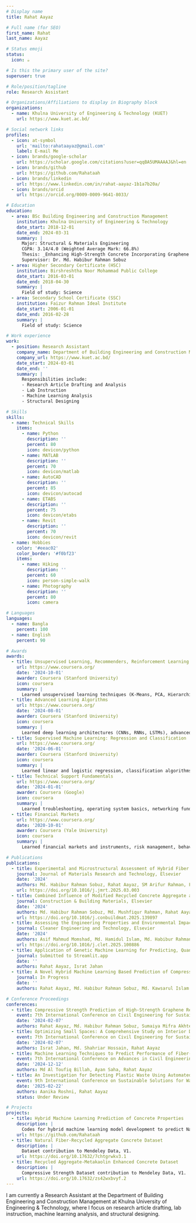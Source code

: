 ```yaml
---
# Display name
title: Rahat Aayaz

# Full name (for SEO)
first_name: Rahat
last_name: Aayaz

# Status emoji
status:
  icon: ☕️

# Is this the primary user of the site?
superuser: true

# Role/position/tagline
role: Research Assistant

# Organizations/Affiliations to display in Biography block
organizations:
  - name: Khulna University of Engineering & Technology (KUET)
    url: https://www.kuet.ac.bd/

# Social network links
profiles:
  - icon: at-symbol
    url: 'mailto:rahataayaz@gmail.com'
    label: E-mail Me
  - icon: brands/google-scholar
    url: https://scholar.google.com/citations?user=qqBA5UMAAAAJ&hl=en
  - icon: brands/github
    url: https://github.com/Rahataah
  - icon: brands/linkedin
    url: https://www.linkedin.com/in/rahat-aayaz-1b1a7b20a/
  - icon: brands/orcid
    url: https://orcid.org/0009-0009-9641-8033/

# Education
education:
  - area: BSc Building Engineering and Construction Management
    institution: Khulna University of Engineering & Technology
    date_start: 2018-12-01
    date_end: 2024-03-31
    summary: |
      Major: Structural & Materials Engineering  
      CGPA: 3.14/4.0 (Weighted Average Mark: 66.8%)  
      Thesis: _Enhancing High-Strength Concrete Incorporating Graphene and Hybrid Fibers: A Multi-Layered Laboratory Experiments and Machine Learning Analysis_  
      Supervisor: Dr. Md. Habibur Rahman Sobuz
  - area: Higher Secondary Certificate (HSC)
    institution: Birshreshtha Noor Mohammad Public College
    date_start: 2016-03-01
    date_end: 2018-04-30
    summary: |
      Field of study: Science
  - area: Secondary School Certificate (SSC)
    institution: Faizur Rahman Ideal Institute
    date_start: 2006-01-01
    date_end: 2016-02-28
    summary: |
      Field of study: Science

# Work experience
work:
  - position: Research Assistant
    company_name: Department of Building Engineering and Construction Management, KUET
    company_url: https://www.kuet.ac.bd/
    date_start: 2024-03-01
    date_end: ''
    summary: |
      Responsibilities include:  
      - Research Article Drafting and Analysis  
      - Lab Instruction  
      - Machine Learning Analysis  
      - Structural Designing

# Skills
skills:
  - name: Technical Skills
    items:
      - name: Python
        description: ''
        percent: 80
        icon: devicon/python
      - name: MATLAB
        description: ''
        percent: 70
        icon: devicon/matlab
      - name: AutoCAD
        description: ''
        percent: 85
        icon: devicon/autocad
      - name: ETABS
        description: ''
        percent: 75
        icon: devicon/etabs
      - name: Revit
        description: ''
        percent: 70
        icon: devicon/revit
  - name: Hobbies
    color: '#eeac02'
    color_border: '#f0bf23'
    items:
      - name: Hiking
        description: ''
        percent: 60
        icon: person-simple-walk
      - name: Photography
        description: ''
        percent: 80
        icon: camera

# Languages
languages:
  - name: Bangla
    percent: 100
  - name: English
    percent: 90

# Awards
awards:
  - title: Unsupervised Learning, Recommenders, Reinforcement Learning
    url: https://www.coursera.org/
    date: '2024-10-01'
    awarder: Coursera (Stanford University)
    icon: coursera
    summary: |
      Learned unsupervised learning techniques (K-Means, PCA, Hierarchical Clustering), recommender systems (Collaborative Filtering, Matrix Factorization), and reinforcement learning (Q-learning, MDPs).
  - title: Advanced Learning Algorithms
    url: https://www.coursera.org/
    date: '2024-08-01'
    awarder: Coursera (Stanford University)
    icon: coursera
    summary: |
      Learned deep learning architectures (CNNs, RNNs, LSTMs), advanced optimization techniques, unsupervised learning (GMMs, PCA), and TensorFlow/PyTorch implementation.
  - title: Supervised Machine Learning: Regression and Classification
    url: https://www.coursera.org/
    date: '2024-06-01'
    awarder: Coursera (Stanford University)
    icon: coursera
    summary: |
      Learned linear and logistic regression, classification algorithms, model training and evaluation, bias-variance tradeoff, feature engineering, and regularization techniques (L1, L2).
  - title: Technical Support Fundamentals
    url: https://www.coursera.org/
    date: '2024-01-01'
    awarder: Coursera (Google)
    icon: coursera
    summary: |
      Learned troubleshooting, operating system basics, networking fundamentals, and command line interface (CLI) proficiency.
  - title: Financial Markets
    url: https://www.coursera.org/
    date: '2020-10-01'
    awarder: Coursera (Yale University)
    icon: coursera
    summary: |
      Learned financial markets and instruments, risk management, behavioral finance, investment strategies, portfolio management, market regulation, and historical financial crises.

# Publications
publications:
  - title: Experimental and Microstructural Assessment of Hybrid Fiber Reinforced Graphene Nano-Engineered Concretes
    journal: Journal of Materials Research and Technology, Elsevier
    date: '2024'
    authors: Md. Habibur Rahman Sobuz, Rahat Aayaz, SM Arifur Rahman, Faiz Uddin Ahmed Shaikh, Md. Kawsarul Islam Kabbo
    url: https://doi.org/10.1016/j.jmrt.2025.03.003
  - title: Combined Influence of Modified Recycled Concrete Aggregate and Metakaolin on High-Strength Concrete Production
    journal: Construction & Building Materials, Elsevier
    date: '2024'
    authors: Md. Habibur Rahman Sobuz, Md. Mushfiqur Rahman, Rahat Aayaz, Wael S. Al-Rashed, Shuvo Dip Datta, Md. Abu Safayet, Md. Kawsarul Islam Kabbo
    url: https://doi.org/10.1016/j.conbuildmat.2025.139897
  - title: Assessing the Engineering Properties and Environmental Impact with Explainable Machine Learning Analysis of Sustainable Concrete
    journal: Cleaner Engineering and Technology, Elsevier
    date: '2024'
    authors: Asif Mahmud Momshad, Md. Hamidul Islam, Md. Habibur Rahman Sobuz, Shuvo Dip Datta, Rahat Aayaz, Md. Kawsarul Islam Kabbo, Md. Munir Hayet Khan
    url: https://doi.org/10.1016/j.clet.2025.100886
  - title: Application of Genetic Machine Learning for Predicting, Quantifying, and Optimizing the Strength of Fiber-Reinforced Concrete
    journal: Submitted to Streamlit.app
    date: ''
    authors: Rahat Aayaz, Israt Jahan
  - title: A Novel Hybrid Machine Learning Based Prediction of Compressive Strength of Natural Fiber Recycled Aggregate Concrete
    journal: In Progress
    date: ''
    authors: Rahat Aayaz, Md. Habibur Rahman Sobuz, Md. Kawsarul Islam Kabbo, Muhammad Izzat Nor Ma'arof, Walid Mansour, SM Arifur Rahman, Aanika Roshni, Jannat Ara Jabin, Md. Munir Hayet Khan, Israt Jahan, Abu Sayed Mohammad Akid

# Conference Proceedings
conferences:
  - title: Compressive Strength Prediction of High-Strength Graphene Reinforced Concrete using Machine Learning
    event: 7th International Conference on Civil Engineering for Sustainable Development (ICCESD 2024)
    date: '2024-02-07'
    authors: Rahat Aayaz, Md. Habibur Rahman Sobuz, Sumaiya Mifra Akhter, Jannat Ara Jabin
  - title: Optimizing Small Spaces: A Comprehensive Study on Interior Design Challenges, Perceptual Experiences, and Innovative Solutions
    event: 7th International Conference on Civil Engineering for Sustainable Development (ICCESD 2024)
    date: '2024-02-07'
    authors: Israt Jahan, Md. Shahriar Hossain, Rahat Aayaz
  - title: Machine Learning Techniques to Predict Performance of Fiber-Infused Self-Compacting Concrete with SHAP & PDP Analysis
    event: 7th International Conference on Advances in Civil Engineering (ICACE 2024)
    date: '2024-12-12'
    authors: Md Al Toufiq Billah, Ayan Saha, Rahat Aayaz
  - title: An Investigation for Detecting Plastic Waste Using Automated River Mapping with Unmanned Aerial Vehicles (UAVs) and Deep Learning Algorithms in Buriganga River
    event: 9th International Conference on Sustainable Solutions for Waste Management in Developing Countries (WasteSafe 2025)
    date: '2025-02-22'
    authors: Aanika Roshni, Rahat Aayaz
    status: Under Review

# Projects
projects:
  - title: Hybrid Machine Learning Prediction of Concrete Properties
    description: |
      Codes for hybrid machine learning model development to predict Natural Fiber Recycled Aggregate Concrete (NFRAC) compressive strength, incorporating SHAP and PDP analysis for model interpretation and optimized mix design.
    url: https://github.com/Rahataah
  - title: Natural Fiber-Recycled Aggregate Concrete Dataset
    description: |
      Dataset contribution to Mendeley Data, V1.
    url: https://doi.org/10.17632/7chtgrwkv3.1
  - title: Recycled Aggregate-Metakaolin Enhanced Concrete Dataset
    description: |
      Compressive Strength Dataset contribution to Mendeley Data, V1.
    url: https://doi.org/10.17632/zs42wxbvyf.2
---
```


I am currently a Research Assistant at the Department of Building Engineering and Construction Management at Khulna University of Engineering & Technology, where I focus on research article drafting, lab instruction, machine learning analysis, and structural designing.

